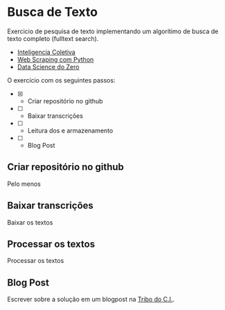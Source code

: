 # Busca de Texto
Exercicio de pesquisa de texto implementando um algorítimo de busca de texto completo (fulltext search).
- [Inteligencia Coletiva]()
- [Web Scraping com Python](https://novatec.com.br/livros/web-scraping-com-python-2ed/) 
- [Data Science do Zero]()

O exercício com os seguintes passos:
- [X] - Criar repositório no github 
- [ ] - Baixar transcrições
- [ ] - Leitura dos e armazenamento
- [ ] - Blog Post

## Criar repositório no github
Pelo menos 
## Baixar transcrições
Baixar os textos 
## Processar os textos
Processar os textos
## Blog Post
Escrever sobre a solução em um blogpost na [Tribo do C.I.](https://tribodoci.net).
